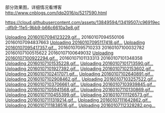 部分效果图，详细情况看博客
http://www.cnblogs.com/ldq2016/p/5217590.html


https://cloud.githubusercontent.com/assets/13849594/13419507/c96919ec-dfb9-11e5-9bb9-b66c6610a3e8.gif

[Uploading 20160107094123229.gif…]()
20160107094550106
20160107094837663
[Uploading 20160107095117418.gif…]()
[Uploading 20160107095417357.gif…]()
20160107095710233
20160107100032782
20160107100515622
20160107100649032
[Uploading 20160107100922294.gif…]()
20160107101133313
20160107101348358
[Uploading 20160107101535228.gif…]()
[Uploading 20160107101713590.gif…]()
[Uploading 20160107101927392.gif…]()
[Uploading 20160107102153602.gif…]()
[Uploading 20160107102417071.gif…]()
[Uploading 20160107102640891.gif…]()
[Uploading 20160107102908462.gif…]()
[Uploading 20160107103257522.gif…]()
[Uploading 20160107103706661.gif…]()
[Uploading 20160107103939845.gif…]()
[Uploading 20160107105941568.gif…]()
[Uploading 20160107110130869.gif…]()
[Uploading 20160107110455399.gif…]()
[Uploading 20160107111126573.gif…]()
[Uploading 20160107111319214.gif…]()
[Uploading 20160107111642862.gif…]()
[Uploading 20160107111838516.gif…]()
[Uploading 20160107112328282.png…]()
